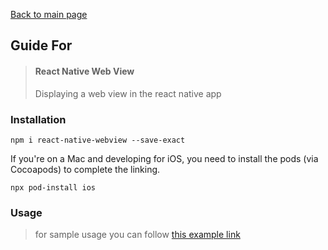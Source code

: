 [Back to main page](../readme.md)

## Guide For

> #### React Native Web View
>Displaying a web view in the react native app

### Installation
```
npm i react-native-webview --save-exact
```

If you're on a Mac and developing for iOS, you need to install the pods (via Cocoapods) to complete the linking.
```
npx pod-install ios
```

### Usage
>for sample usage you can follow [this example link](https://snack.expo.io/4BACQzSdr)
